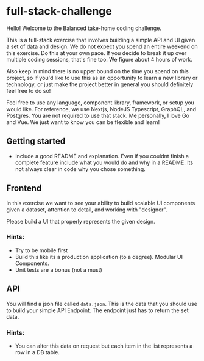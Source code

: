# full-stack-challenge

Hello! Welcome to the Balanced take-home coding challenge.

This is a full-stack exercise that involves building a simple API and UI given a set of data and design. We do not expect you spend an entire weekend on this exercise. Do this at your own pace. If you decide to break it up over multiple coding sessions, that's fine too. We figure about 4 hours of work.

Also keep in mind there is no upper bound on the time you spend on this project, so if you'd like to use this as an opportunity to learn a new library or technology, or just make the project better in general you should definitely feel free to do so!

Feel free to use any language, component library, framework, or setup you would like. For reference, we use Nextjs, NodeJS Typescript, GraphQL, and Postgres. You are not required to use that stack. Me personally, I love Go and Vue. We just want to know you can be flexible and learn!

## Getting started

- Include a good README and explanation. Even if you couldnt finish a complete feature include what you would do and why in a README. Its not always clear in code why you chose something.

## Frontend

In this exercise we want to see your ability to build scalable UI components given a dataset, attention to detail, and working with "designer".

Please build a UI that properly represents the given design.

### Hints:

- Try to be mobile first
- Build this like its a production application (to a degree). Modular UI Components.
- Unit tests are a bonus (not a must)

## API

You will find a json file called `data.json`. This is the data that you should use to build your simple API Endpoint. The endpoint just has to return the set data.

### Hints:

-  You can alter this data on request but each item in the list represents a row in a DB table.
